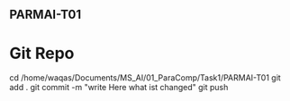 ## PARMAI-T01


# Git Repo 
cd /home/waqas/Documents/MS_AI/01_ParaComp/Task1/PARMAI-T01
  git add .
  git commit -m "write Here what ist changed" 
  git push
